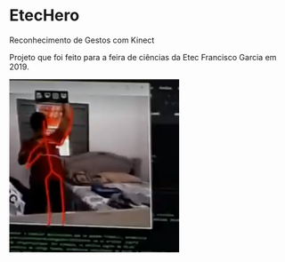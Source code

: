 # EtecHero
Reconhecimento de Gestos com Kinect

Projeto que foi feito para a feira de ciências da
Etec Francisco Garcia em 2019.

 ![](EtecHero_Kinect/meukinect/Resources/pic.png)
